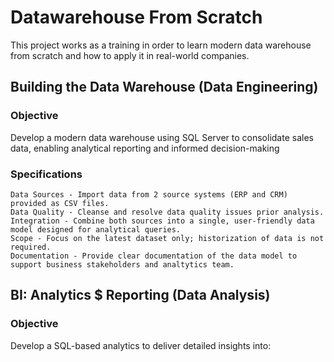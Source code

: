 # Datawarehouse From Scratch

This project works as a training in order to learn modern data warehouse from scratch and how to apply it in real-world companies.

## Building the Data Warehouse (Data Engineering) ##

### Objective ###

Develop a modern data warehouse using SQL Server to consolidate sales data, enabling analytical reporting and informed decision-making

### Specifications ###

    Data Sources - Import data from 2 source systems (ERP and CRM) provided as CSV files.
    Data Quality - Cleanse and resolve data quality issues prior analysis.
    Integration - Combine both sources into a single, user-friendly data model designed for analytical queries.
    Scope - Focus on the latest dataset only; historization of data is not required.
    Documentation - Provide clear documentation of the data model to support business stakeholders and analtytics team.


## BI: Analytics $ Reporting (Data Analysis) ##
   
### Objective ###

Develop a SQL-based analytics to deliver detailed insights into:
